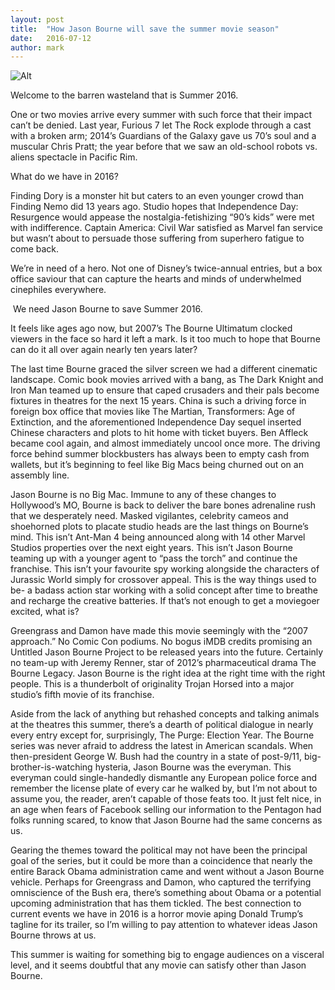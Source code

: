 ```yaml
---
layout: post
title:  "How Jason Bourne will save the summer movie season"
date:   2016-07-12
author: mark
---
```

![Alt](http://i.imgur.com/aQwfARb.jpg)


Welcome to the barren wasteland that is Summer 2016.

 

One or two movies arrive every summer with such force that their impact can’t be denied. Last year, Furious 7 let The Rock explode through a cast with a broken arm; 2014’s Guardians of the Galaxy gave us 70’s soul and a muscular Chris Pratt; the year before that we saw an old-school robots vs. aliens spectacle in Pacific Rim.

 

What do we have in 2016?

 

Finding Dory is a monster hit but caters to an even younger crowd than Finding Nemo did 13 years ago. Studio hopes that Independence Day: Resurgence would appease the nostalgia-fetishizing “90’s kids” were met with indifference. Captain America: Civil War satisfied as Marvel fan service but wasn’t about to persuade those suffering from superhero fatigue to come back.

 

We’re in need of a hero. Not one of Disney’s twice-annual entries, but a box office saviour that can capture the hearts and minds of underwhelmed cinephiles everywhere.

 

 We need Jason Bourne to save Summer 2016.

 

It feels like ages ago now, but 2007’s The Bourne Ultimatum clocked viewers in the face so hard it left a mark. Is it too much to hope that Bourne can do it all over again nearly ten years later?

 

The last time Bourne graced the silver screen we had a different cinematic landscape. Comic book movies arrived with a bang, as The Dark Knight and Iron Man teamed up to ensure that caped crusaders and their pals become fixtures in theatres for the next 15 years. China is such a driving force in foreign box office that movies like The Martian, Transformers: Age of Extinction, and the aforementioned Independence Day sequel inserted Chinese characters and plots to hit home with ticket buyers. Ben Affleck became cool again, and almost immediately uncool once more. The driving force behind summer blockbusters has always been to empty cash from wallets, but it’s beginning to feel like Big Macs being churned out on an assembly line.

 

Jason Bourne is no Big Mac. Immune to any of these changes to Hollywood’s MO, Bourne is back to deliver the bare bones adrenaline rush that we desperately need. Masked vigilantes, celebrity cameos and shoehorned plots to placate studio heads are the last things on Bourne’s mind. This isn’t Ant-Man 4 being announced along with 14 other Marvel Studios properties over the next eight years. This isn’t Jason Bourne teaming up with a younger agent to “pass the torch” and continue the franchise. This isn’t your favourite spy working alongside the characters of Jurassic World simply for crossover appeal. This is the way things used to be- a badass action star working with a solid concept after time to breathe and recharge the creative batteries. If that’s not enough to get a moviegoer excited, what is?

 

Greengrass and Damon have made this movie seemingly with the “2007 approach.” No Comic Con podiums. No bogus iMDB credits promising an Untitled Jason Bourne Project to be released years into the future. Certainly no team-up with Jeremy Renner, star of 2012’s pharmaceutical drama The Bourne Legacy. Jason Bourne is the right idea at the right time with the right people. This is a thunderbolt of originality Trojan Horsed into a major studio’s fifth movie of its franchise.

 

Aside from the lack of anything but rehashed concepts and talking animals at the theatres this summer, there’s a dearth of political dialogue in nearly every entry except for, surprisingly, The Purge: Election Year. The Bourne series was never afraid to address the latest in American scandals. When then-president George W. Bush had the country in a state of post-9/11, big-brother-is-watching hysteria, Jason Bourne was the everyman. This everyman could single-handedly dismantle any European police force and remember the license plate of every car he walked by, but I’m not about to assume you, the reader, aren’t capable of those feats too. It just felt nice, in an age when fears of Facebook selling our information to the Pentagon had folks running scared, to know that Jason Bourne had the same concerns as us.

 

Gearing the themes toward the political may not have been the principal goal of the series, but it could be more than a coincidence that nearly the entire Barack Obama administration came and went without a Jason Bourne vehicle. Perhaps for Greengrass and Damon, who captured the terrifying omniscience of the Bush era, there’s something about Obama or a potential upcoming administration that has them tickled. The best connection to current events we have in 2016 is a horror movie aping Donald Trump’s tagline for its trailer, so I’m willing to pay attention to whatever ideas Jason Bourne throws at us.

 

This summer is waiting for something big to engage audiences on a visceral level, and it seems doubtful that any movie can satisfy other than Jason Bourne.
